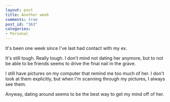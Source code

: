 ```yaml
--- 
layout: post
title: Another week
comments: true
post_id: "363"
categories:
- Personal
---
```

It's been one week since I've last had contact with my ex.

It's still tough.  Really tough.  I don't mind not dating her anymore, but to not be able to be friends seems to drive the final nail in the grave.

I still have pictures on my computer that remind me too much of her.  I don't look at them explicitly, but when I'm scanning through my pictures, I always see them.

Anyway, dating around seems to be the best way to get my mind off of her.
